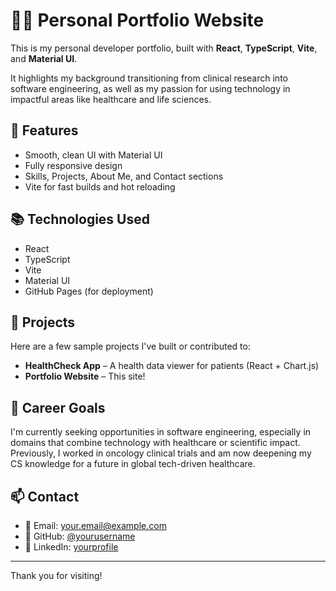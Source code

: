 # 👩‍💻 Personal Portfolio Website

This is my personal developer portfolio, built with **React**, **TypeScript**, **Vite**, and **Material UI**.

It highlights my background transitioning from clinical research into software engineering, as well as my passion for using technology in impactful areas like healthcare and life sciences.

## 🌸 Features

- Smooth, clean UI with Material UI
- Fully responsive design
- Skills, Projects, About Me, and Contact sections
- Vite for fast builds and hot reloading

## 📚 Technologies Used

- React
- TypeScript
- Vite
- Material UI
- GitHub Pages (for deployment)

## 🧪 Projects

Here are a few sample projects I've built or contributed to:

- **HealthCheck App** – A health data viewer for patients (React + Chart.js)
- **Portfolio Website** – This site!

## 🎯 Career Goals

I'm currently seeking opportunities in software engineering, especially in domains that combine technology with healthcare or scientific impact.  
Previously, I worked in oncology clinical trials and am now deepening my CS knowledge for a future in global tech-driven healthcare.

## 📫 Contact

- 📧 Email: your.email@example.com  
- 🐙 GitHub: [@yourusername](https://github.com/yourusername)  
- 🔗 LinkedIn: [yourprofile](https://linkedin.com/in/yourprofile)

---

Thank you for visiting!  
